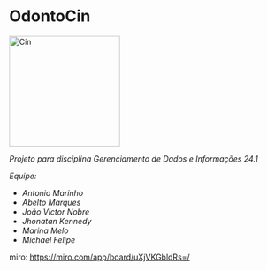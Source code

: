# OdontoCin

<img src="https://account.cin.ufpe.br/img/logo-vertical.06880b0a.png" height="200px" alt="Cin">

*Projeto para disciplina Gerenciamento de Dados e Informações 24.1*

*Equipe:*

- *Antonio Marinho*
- *Abelto Marques*
- *João Victor Nobre*
- *Jhonatan Kennedy*
- *Marina Melo*
- *Michael Felipe*

miro: https://miro.com/app/board/uXjVKGbldRs=/
